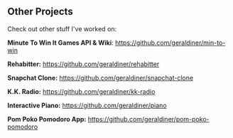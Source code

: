 ## Other Projects

Check out other stuff I've worked on:

**Minute To Win It Games API & Wiki**: https://github.com/geraldiner/min-to-win

**Rehabitter:** https://github.com/geraldiner/rehabitter

**Snapchat Clone:** https://github.com/geraldiner/snapchat-clone

**K.K. Radio:** https://github.com/geraldiner/kk-radio

**Interactive Piano:** https://github.com/geraldiner/piano

**Pom Poko Pomodoro App:** https://github.com/geraldiner/pom-poko-pomodoro

